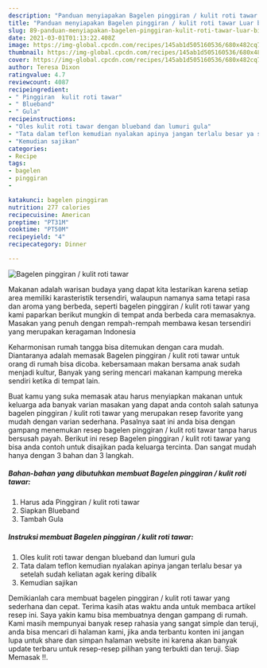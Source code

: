 ```yaml
---
description: "Panduan menyiapakan Bagelen pinggiran / kulit roti tawar Luar biasa"
title: "Panduan menyiapakan Bagelen pinggiran / kulit roti tawar Luar biasa"
slug: 89-panduan-menyiapakan-bagelen-pinggiran-kulit-roti-tawar-luar-biasa
date: 2021-03-01T01:13:22.408Z
image: https://img-global.cpcdn.com/recipes/145ab1d505160536/680x482cq70/bagelen-pinggiran-kulit-roti-tawar-foto-resep-utama.jpg
thumbnail: https://img-global.cpcdn.com/recipes/145ab1d505160536/680x482cq70/bagelen-pinggiran-kulit-roti-tawar-foto-resep-utama.jpg
cover: https://img-global.cpcdn.com/recipes/145ab1d505160536/680x482cq70/bagelen-pinggiran-kulit-roti-tawar-foto-resep-utama.jpg
author: Teresa Dixon
ratingvalue: 4.7
reviewcount: 4087
recipeingredient:
- " Pinggiran  kulit roti tawar"
- " Blueband"
- " Gula"
recipeinstructions:
- "Oles kulit roti tawar dengan blueband dan lumuri gula"
- "Tata dalam teflon kemudian nyalakan apinya jangan terlalu besar ya setelah sudah keliatan agak kering dibalik"
- "Kemudian sajikan"
categories:
- Recipe
tags:
- bagelen
- pinggiran
- 

katakunci: bagelen pinggiran  
nutrition: 277 calories
recipecuisine: American
preptime: "PT31M"
cooktime: "PT50M"
recipeyield: "4"
recipecategory: Dinner

---
```



![Bagelen pinggiran / kulit roti tawar](https://img-global.cpcdn.com/recipes/145ab1d505160536/680x482cq70/bagelen-pinggiran-kulit-roti-tawar-foto-resep-utama.jpg)

Makanan adalah warisan budaya yang dapat kita lestarikan karena setiap area memiliki karasteristik tersendiri, walaupun namanya sama tetapi rasa dan aroma yang berbeda, seperti bagelen pinggiran / kulit roti tawar yang kami paparkan berikut mungkin di tempat anda berbeda cara memasaknya. Masakan yang penuh dengan rempah-rempah membawa kesan tersendiri yang merupakan keragaman Indonesia

Keharmonisan rumah tangga bisa ditemukan dengan cara mudah. Diantaranya adalah memasak Bagelen pinggiran / kulit roti tawar untuk orang di rumah bisa dicoba. kebersamaan makan bersama anak sudah menjadi kultur, Banyak yang sering mencari makanan kampung mereka sendiri ketika di tempat lain.



Buat kamu yang suka memasak atau harus menyiapkan makanan untuk keluarga ada banyak varian masakan yang dapat anda contoh salah satunya bagelen pinggiran / kulit roti tawar yang merupakan resep favorite yang mudah dengan varian sederhana. Pasalnya saat ini anda bisa dengan gampang menemukan resep bagelen pinggiran / kulit roti tawar tanpa harus bersusah payah.
Berikut ini resep Bagelen pinggiran / kulit roti tawar yang bisa anda contoh untuk disajikan pada keluarga tercinta. Dan sangat mudah hanya dengan 3 bahan dan 3 langkah.


<!--inarticleads1-->

##### Bahan-bahan yang dibutuhkan membuat Bagelen pinggiran / kulit roti tawar:

1. Harus ada  Pinggiran / kulit roti tawar
1. Siapkan  Blueband
1. Tambah  Gula




<!--inarticleads2-->

##### Instruksi membuat  Bagelen pinggiran / kulit roti tawar:

1. Oles kulit roti tawar dengan blueband dan lumuri gula
1. Tata dalam teflon kemudian nyalakan apinya jangan terlalu besar ya setelah sudah keliatan agak kering dibalik
1. Kemudian sajikan




Demikianlah cara membuat bagelen pinggiran / kulit roti tawar yang sederhana dan cepat. Terima kasih atas waktu anda untuk membaca artikel resep ini. Saya yakin kamu bisa membuatnya dengan gampang di rumah. Kami masih mempunyai banyak resep rahasia yang sangat simple dan teruji, anda bisa mencari di halaman kami, jika anda terbantu konten ini jangan lupa untuk share dan simpan halaman website ini karena akan banyak update terbaru untuk resep-resep pilihan yang terbukti dan teruji. Siap Memasak !!. 
